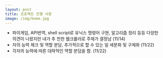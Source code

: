 ```yaml
--- 
layout: post
title: 프로젝트 진행 사항
image: /img/home.jpg
---
```


 - 파이게임, API번역, shell script로 유닉스 명령어 구현, 알고리즘 정리 등등 다양한 의견이 나왔지만 내가 추   천한 웹크롤러로 주제가 결정남 (11/14)
 - 자의 능력 체크 및 역할 분담, 추가적으로 할 수 있는 일 세분화 및 구체화 (11/22)
 - 각자의 능력에 따른 대략적인 역할 분담을 함. (11/22)
